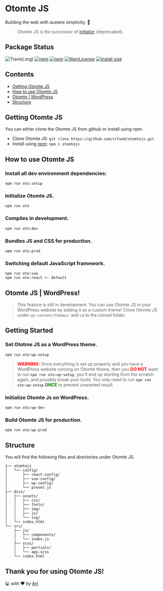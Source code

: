 # Otomte JS

Building the web with austere simplicity. 🤖

> Otomte JS is the successor of [initializr](https://github.com/crtved/initializr) (deprecated).

## Package Status

![Travis(.org)](https://img.shields.io/travis/crtved/otomtejs.svg?style=flat-square) [![npm](https://img.shields.io/npm/dm/otomtejs.svg?style=flat-square)](https://npmcharts.com/compare/otomtejs) [![npm](https://img.shields.io/npm/v/otomtejs.svg?style=flat-square)](https://www.npmjs.com/package/otomtejs) [![NpmLicense](https://img.shields.io/npm/l/otomtejs.svg?style=flat-square)](https://github.com/crtved/otomtejs/blob/master/LICENSE)
[![install size](https://packagephobia.now.sh/badge?p=otomtejs)](https://packagephobia.now.sh/result?p=otomtejs)

## Contents

- [Getting Otomte JS](#Getting-Otomte-JS)
- [How to use Otomte JS](#How-to-use-Otomte-JS)
- [Otomte | WordPress](#Otomte-JS--WordPress)
- [Structure](#Structure)

## Getting Otomte JS

You can either clone the Otomte JS from github or install using npm.

- Clone Otomte JS: `git clone https://github.com/crtved/otomtejs.git`
- Install using [npm](https://www.npmjs.com/): `npm i otomtejs`

## How to use Otomte JS

### Install all dev environment dependencies:

```
npm run oto:setup
```

### Initialize Otomte JS.

```
npm run oto
```

### Compiles in development.

```
npm run oto:dev
```

### Bundles JS and CSS for production.

```
npm run oto:prod
```

### Switching default JavaScript framework.

```
npm run oto:vue
npm run oto:react <- default
```

## Otomte JS | WordPress!

> This feature is still in development.
> You can use Otomte JS in your WordPress website by adding it as a custom theme! Clone Otomte JS under `wp-content/themes/` and `cd` to the cloned folder.

## Getting Started

### Set Ototme JS as a WordPress theme.

```
npm run oto:wp-setup
```

> <span style="color: red;">**WARNING:**</span> Once everything is set up properly and you have a WordPress website running on Otomte theme, then you <span style="color: red;">**DO NOT**</span> want to run **`npm run oto:wp-setup`**, you'll end up starting from the scratch again, and possibly break your build. You only need to run **`npm run oto:wp-setup`** <span style="color: green;">**ONCE**</span> to prevent unwanted result.

### Initialize Otomte Js on WordPress.

```
npm run oto:wp-dev
```

### Build Otomte JS for production.

```
npm run oto:wp-prod
```

## Structure

You will find the following files and directories under Otomte JS.

```
├── otomtejs
│   └── config/
│       ├── react-config/
│       ├── vue-config/
│       ├── wp-config/
│       └── preset.js
├── dist/
│   ├── assets/
│   │   ├── css/
│   │   ├── fonts/
│   │   ├── img/
│   │   ├── js/
│   │   └── svg/
│   └── index.html
└── src/
    ├── js/
    │   ├── components/
    │   └── index.js
    ├── scss/
    │   ├── partials/
    │   └── app.scss
    └── index.html
```

## Thank you for using Otomte JS!

💻 with ❤️ by [Art](https://dev.to/crtved)
